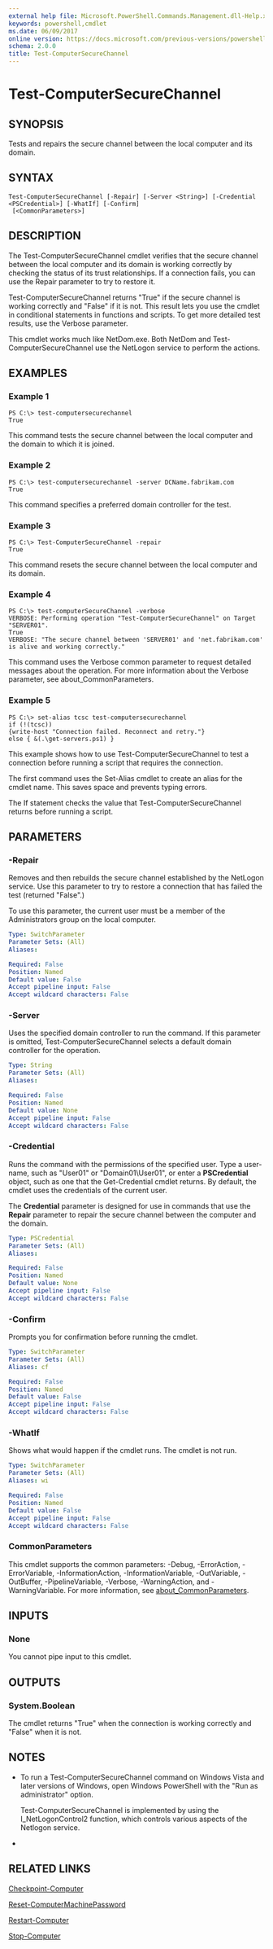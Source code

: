 ```yaml
---
external help file: Microsoft.PowerShell.Commands.Management.dll-Help.xml
keywords: powershell,cmdlet
ms.date: 06/09/2017
online version: https://docs.microsoft.com/previous-versions/powershell/module/microsoft.powershell.management/test-computersecurechannel?view=powershell-4.0&WT.mc_id=ps-gethelp
schema: 2.0.0
title: Test-ComputerSecureChannel
---
```


# Test-ComputerSecureChannel

## SYNOPSIS
Tests and repairs the secure channel between the local computer and its domain.

## SYNTAX

```
Test-ComputerSecureChannel [-Repair] [-Server <String>] [-Credential <PSCredential>] [-WhatIf] [-Confirm]
 [<CommonParameters>]
```

## DESCRIPTION
The Test-ComputerSecureChannel cmdlet verifies that the secure channel between the local computer and its domain is working correctly by checking the status of its trust relationships.
If a connection fails, you can use the Repair parameter to try to restore it.

Test-ComputerSecureChannel returns "True" if the secure channel is working correctly and "False" if it is not.
This result lets you use the cmdlet in conditional statements in functions and scripts.
To get more detailed test results, use the Verbose parameter.

This cmdlet works much like NetDom.exe.
Both NetDom and Test-ComputerSecureChannel use the NetLogon service to perform the actions.

## EXAMPLES

### Example 1
```
PS C:\> test-computersecurechannel
True
```

This command tests the secure channel between the local computer and the domain to which it is joined.

### Example 2
```
PS C:\> test-computersecurechannel -server DCName.fabrikam.com
True
```

This command specifies a preferred domain controller for the test.

### Example 3
```
PS C:\> Test-ComputerSecureChannel -repair
True
```

This command resets the secure channel between the local computer and its domain.

### Example 4
```
PS C:\> test-computerSecureChannel -verbose
VERBOSE: Performing operation "Test-ComputerSecureChannel" on Target "SERVER01".
True
VERBOSE: "The secure channel between 'SERVER01' and 'net.fabrikam.com' is alive and working correctly."
```

This command uses the Verbose common parameter to request detailed messages about the operation.
For more information about the Verbose parameter, see about_CommonParameters.

### Example 5
```
PS C:\> set-alias tcsc test-computersecurechannel
if (!(tcsc))
{write-host "Connection failed. Reconnect and retry."}
else { &(.\get-servers.ps1) }
```

This example shows how to use Test-ComputerSecureChannel to test a connection before running a script that requires the connection.

The first command uses the Set-Alias cmdlet to create an alias for the cmdlet name.
This saves space and prevents typing errors.

The If statement checks the value that Test-ComputerSecureChannel returns before running a script.

## PARAMETERS

### -Repair
Removes and then rebuilds the secure channel established by the NetLogon service.
Use this parameter to try to restore a connection that has failed the test (returned "False".)

To use this parameter, the current user must be a member of the Administrators group on the local computer.

```yaml
Type: SwitchParameter
Parameter Sets: (All)
Aliases:

Required: False
Position: Named
Default value: False
Accept pipeline input: False
Accept wildcard characters: False
```

### -Server
Uses the specified domain controller to run the command.
If this parameter is omitted, Test-ComputerSecureChannel selects a default domain controller for the operation.

```yaml
Type: String
Parameter Sets: (All)
Aliases:

Required: False
Position: Named
Default value: None
Accept pipeline input: False
Accept wildcard characters: False
```

### -Credential
Runs the command with the permissions of the specified user.
Type a user-name, such as "User01" or "Domain01\User01", or enter a **PSCredential** object, such as one that the Get-Credential cmdlet returns.
By default, the cmdlet uses the credentials of the current user.

The **Credential** parameter is designed for use in commands that use the **Repair** parameter to repair the secure channel between the computer and the domain.

```yaml
Type: PSCredential
Parameter Sets: (All)
Aliases:

Required: False
Position: Named
Default value: None
Accept pipeline input: False
Accept wildcard characters: False
```

### -Confirm
Prompts you for confirmation before running the cmdlet.

```yaml
Type: SwitchParameter
Parameter Sets: (All)
Aliases: cf

Required: False
Position: Named
Default value: False
Accept pipeline input: False
Accept wildcard characters: False
```

### -WhatIf
Shows what would happen if the cmdlet runs.
The cmdlet is not run.

```yaml
Type: SwitchParameter
Parameter Sets: (All)
Aliases: wi

Required: False
Position: Named
Default value: False
Accept pipeline input: False
Accept wildcard characters: False
```

### CommonParameters
This cmdlet supports the common parameters: -Debug, -ErrorAction, -ErrorVariable, -InformationAction, -InformationVariable, -OutVariable, -OutBuffer, -PipelineVariable, -Verbose, -WarningAction, and -WarningVariable. For more information, see [about_CommonParameters](https://go.microsoft.com/fwlink/?LinkID=113216).

## INPUTS

### None
You cannot pipe input to this cmdlet.

## OUTPUTS

### System.Boolean
The cmdlet returns "True" when the connection is working correctly and "False" when it is not.

## NOTES
* To run a Test-ComputerSecureChannel command on Windows Vista and later versions of Windows, open Windows PowerShell with the "Run as administrator" option.

  Test-ComputerSecureChannel is implemented by using the  I_NetLogonControl2 function, which controls various aspects of the Netlogon service.

*

## RELATED LINKS

[Checkpoint-Computer](Checkpoint-Computer.md)

[Reset-ComputerMachinePassword](Reset-ComputerMachinePassword.md)

[Restart-Computer](Restart-Computer.md)

[Stop-Computer](Stop-Computer.md)


